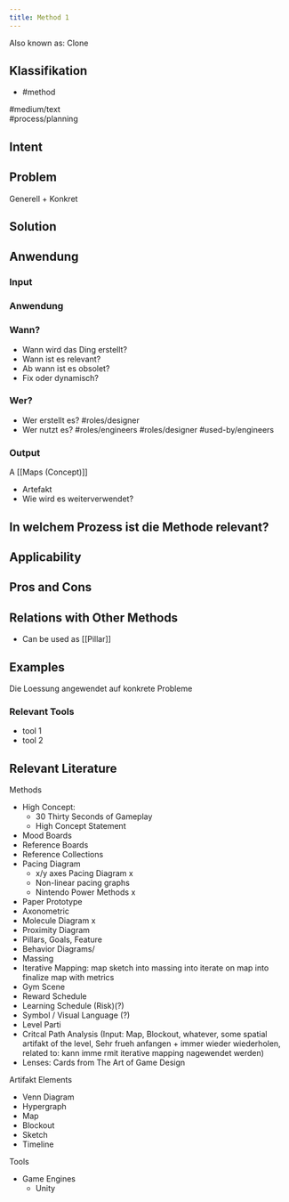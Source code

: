 ```yaml
---
title: Method 1
---
```


Also known as: Clone

## Klassifikation

- #method 

#medium/text  
#process/planning

## Intent

## Problem

Generell + Konkret

## Solution

## Anwendung

### Input

### Anwendung

### Wann?

- Wann wird das Ding erstellt?
- Wann ist es relevant?
- Ab wann ist es obsolet?
- Fix oder dynamisch?

### Wer?

- Wer erstellt es? #roles/designer
- Wer nutzt es? #roles/engineers #roles/designer #used-by/engineers

### Output

A [[Maps (Concept)]]

- Artefakt
- Wie wird es weiterverwendet?

## In welchem Prozess ist die Methode relevant?

## Applicability

## Pros and Cons

## Relations with Other Methods

- Can be used as [[Pillar]]

## Examples

Die Loessung angewendet auf konkrete Probleme

### Relevant Tools

- tool 1
- tool 2

## Relevant Literature

Methods

- High Concept:
    - 30 Thirty Seconds of Gameplay
    - High Concept Statement
- Mood Boards
- Reference Boards
- Reference Collections
- Pacing Diagram
    - x/y axes Pacing Diagram x
    - Non-linear pacing graphs
    - Nintendo Power Methods x
- Paper Prototype
- Axonometric
- Molecule Diagram x
- Proximity Diagram
- Pillars, Goals, Feature
- Behavior Diagrams/
- Massing
- Iterative Mapping: map sketch into massing into iterate on map into finalize map with metrics
- Gym Scene
- Reward Schedule
- Learning Schedule (Risk)(?)
- Symbol / Visual Language (?)
- Level Parti
- Critcal Path Analysis (Input: Map, Blockout, whatever, some spatial artifakt of the level, Sehr frueh anfangen + immer wieder wiederholen, related to: kann imme rmit iterative mapping nagewendet werden)
- Lenses: Cards from The Art of Game Design

Artifakt Elements

- Venn Diagram
- Hypergraph
- Map
- Blockout
- Sketch
- Timeline

Tools

- Game Engines
    - Unity